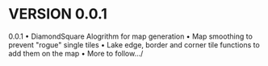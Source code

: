 
# VERSION 0.0.1

0.0.1 
    •	DiamondSquare Alogrithm for map generation
    •	Map smoothing to prevent "rogue" single tiles
    •	Lake edge, border and corner tile functions to
        add them on the map
    •	More to follow.../
